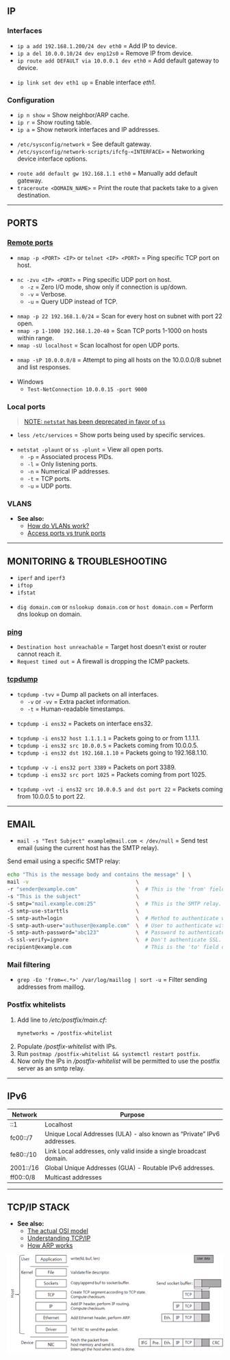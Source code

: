 ## IP

### Interfaces

- `ip a add 192.168.1.200/24 dev eth0`         = Add IP to device.
- `ip a del 10.0.0.10/24 dev enp12s0`          = Remove IP from device.
- `ip route add DEFAULT via 10.0.0.1 dev eth0` = Add default gateway to device.
<br><br>
- `ip link set dev eth1 up` = Enable interface *eth1*.

### Configuration

- `ip n show` = Show neighbor/ARP cache.
- `ip r`      = Show routing table.
- `ip a`      = Show network interfaces and IP addresses.
<br><br>
- `/etc/sysconfig/network` = See default gateway.
- `/etc/sysconfig/network-scripts/ifcfg-<INTERFACE>` = Networking device interface options.
<br><br>
- `route add default gw 192.168.1.1 eth0` = Manually add default gateway.
- `traceroute <DOMAIN_NAME>` = Print the route that packets take to a given destination.


---
## PORTS

### [Remote ports](https://danielmiessler.com/study/nmap/)

- `nmap -p <PORT> <IP>` or `telnet <IP> <PORT>` = Ping specific TCP port on host.
<br><br>
- `nc -zvu <IP> <PORT>` = Ping specific UDP port on host.
  - `-z` = Zero I/O mode, show only if connection is up/down.
  - `-v` = Verbose.
  - `-u` = Query UDP instead of TCP.
<br><br>
- `nmap -p 22 192.168.1.0/24`      = Scan for every host on subnet with port 22 open.
- `nmap -p 1-1000 192.168.1.20-40` = Scan TCP ports 1-1000 on hosts within range.
- `nmap -sU localhost`             = Scan localhost for open UDP ports.
<br><br>
- `nmap -sP 10.0.0.0/8` = Attempt to ping all hosts on the 10.0.0.0/8 subnet and list responses.
<br><br>
- Windows
  - `Test-NetConnection 10.0.0.15 -port 9000`

### Local ports

> [NOTE: `netstat` has been deprecated in favor of `ss`](https://dougvitale.wordpress.com/2011/12/21/deprecated-linux-networking-commands-and-their-replacements/#netstat)

- `less /etc/services` = Show ports being used by specific services.
<br><br>
- `netstat -plaunt` or `ss -plunt` = View all open ports.
  - `-p` = Associated process PIDs.
  - `-l` = Only listening ports.
  - `-n` = Numerical IP addresses.
  - `-t` = TCP ports.
  - `-u` = UDP ports.

### VLANS

- **See also:**
  - [How do VLANs work?](https://serverfault.com/questions/188350/how-do-vlans-work?rq=1)
  - [Access ports vs trunk ports](https://www.solarwindsmsp.com/blog/vlan-trunking)


---
## MONITORING & TROUBLESHOOTING

- `iperf` and `iperf3`
- `iftop`
- `ifstat`
<br><br>
- `dig domain.com` or `nslookup domain.com` or `host domain.com` = Perform dns lookup on domain.

### [ping](https://stackoverflow.com/questions/22110622/ping-response-request-timed-out-vs-destination-host-unreachable)

- `Destination host unreachable` = Target host doesn't exist or router cannot reach it.
- `Request timed out` = A firewall is dropping the ICMP packets.

### [tcpdump](https://danielmiessler.com/study/tcpdump/)

- `tcpdump -tvv` = Dump all packets on all interfaces.
  - `-v` or `-vv` = Extra packet information.
  - `-t` = Human-readable timestamps.
<br><br>
- `tcpdump -i ens32` = Packets on interface ens32.
<br><br>
- `tcpdump -i ens32 host 1.1.1.1`     = Packets going to or from 1.1.1.1.
- `tcpdump -i ens32 src 10.0.0.5`     = Packets coming from 10.0.0.5.
- `tcpdump -i ens32 dst 192.168.1.10` = Packets going to 192.168.1.10.
<br><br>
- `tcpdump -v -i ens32 port 3389`  = Packets on port 3389.
- `tcpdump -i ens32 src port 1025` = Packets coming from port 1025.
<br><br>
- `tcpdump -vvt -i ens32 src 10.0.0.5 and dst port 22` = Packets coming from 10.0.0.5 to port 22.

---
## EMAIL

- `mail -s "Test Subject" example@mail.com < /dev/null` = Send test email (using the current host has the SMTP relay).

Send email using a specific SMTP relay:
```bash
echo "This is the message body and contains the message" | \
mail -v                                   \
-r "sender@example.com"                   \  # This is the 'from' field of the email.
-s "This is the subject"                  \
-S smtp="mail.example.com:25"             \  # This is the SMTP relay.
-S smtp-use-starttls                      \
-S smtp-auth=login                        \  # Method to authenticate with SMTP relay.
-S smtp-auth-user="authuser@example.com"  \  # User to authenticate with.
-S smtp-auth-password="abc123"            \  # Password to authenticate with.
-S ssl-verify=ignore                      \  # Don't authenticate SSL.
recipient@example.com                        # This is the 'to' field of the email.
```

### Mail filtering

- `grep -Eo 'from=<.*>' /var/log/maillog | sort -u` = Filter sending addresses from maillog.

### Postfix whitelists

1. Add line to */etc/postfix/main.cf*:
   ```bash
   mynetworks = /postfix-whitelist
   ```
2. Populate */postfix-whitelist* with IPs.
3. Run `postmap /postfix-whitelist && systemctl restart postfix`.
4. Now only the IPs in */postfix-whitelist* will be permitted to use the postfix server as an smtp relay.


---
## IPv6

| Network   | Purpose                                                                |
|-----------|------------------------------------------------------------------------|
| ::1       | Localhost                                                              |
| fc00::/7  | Unique Local Addresses (ULA) - also known as “Private” IPv6 addresses. |
| fe80::/10 | Link Local addresses, only valid inside a single broadcast domain.     |
| 2001::/16 | Global Unique Addresses (GUA) - Routable IPv6 addresses.               |
| ff00::0/8 | Multicast addresses                                                    |


---
## TCP/IP STACK

- **See also:**
  - [The actual OSI model](https://computer.rip/2021-03-27-the-actual-osi-model.html)
  - [Understanding TCP/IP](https://www.cubrid.org/blog/understanding-tcp-ip-network-stack)
  - [How ARP works](https://www.tummy.com/articles/networking-basics-how-arp-works/)

![tcp/ip-stack](images/tcp_ip_stack.png)
